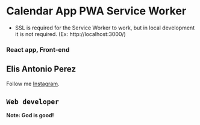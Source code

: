 # Calendar App PWA Service Worker
- SSL is required for the Service Worker to work, but in local development it is not required. (Ex: http://localhost:3000/)

### React app, Front-end

## Elis Antonio Perez

Follow me [Instagram](https://instagram.com/elisperezmusic).

## `Web developer`

**Note: God is good!**

